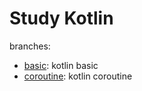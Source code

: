 # Study Kotlin

branches:

* [basic](https://github.com/canney-chen/study-kotlin/tree/basic): kotlin basic
* [coroutine](https://github.com/canney-chen/study-kotlin/tree/coroutine): kotlin coroutine